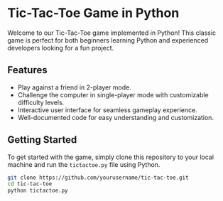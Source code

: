 # Tic-Tac-Toe Game in Python

Welcome to our Tic-Tac-Toe game implemented in Python! This classic game is perfect for both beginners learning Python and experienced developers looking for a fun project.

## Features
- Play against a friend in 2-player mode.
- Challenge the computer in single-player mode with customizable difficulty levels.
- Interactive user interface for seamless gameplay experience.
- Well-documented code for easy understanding and customization.

## Getting Started
To get started with the game, simply clone this repository to your local machine and run the `tictactoe.py` file using Python.

```bash
git clone https://github.com/yourusername/tic-tac-toe.git
cd tic-tac-toe
python tictactoe.py
